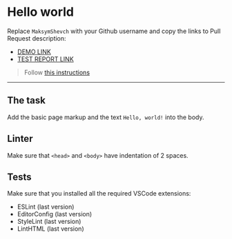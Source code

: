 # Hello world

Replace `MaksymShevch` with your Github username and copy the links to Pull Request description:
- [DEMO LINK](https://MaksymShevch.github.io/layout_hello-world/)
- [TEST REPORT LINK](https://github.com/MaksymShevch/layout_hello-world.git/)

> Follow [this instructions](https://mate-academy.github.io/layout_task-guideline/#how-to-solve-the-layout-tasks-on-github)
___

## The task

Add the basic page markup and the text `Hello, world!` into the body.

## Linter

Make sure that `<head>` and `<body>` have indentation of 2 spaces.

## Tests

Make sure that you installed all the required VSCode extensions:

- ESLint (last version)
- EditorConfig (last version)
- StyleLint (last version)
- LintHTML (last version)
